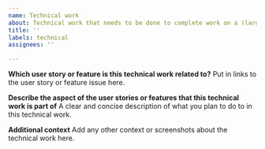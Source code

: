```yaml
---
name: Technical work
about: Technical work that needs to be done to complete work on a (large) user story or feature
title: ''
labels: technical
assignees: ''

---
```


**Which user story or feature is this technical work related to?**
Put in links to the user story or feature issue here.

**Describe the aspect of the user stories or features that this technical work is part of**
A clear and concise description of what you plan to do to in this technical work.

**Additional context**
Add any other context or screenshots about the technical work here.
